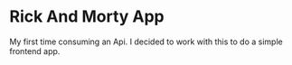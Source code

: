 # Rick And Morty App

My first time consuming an Api.
I decided to work with this to do a simple frontend app.

